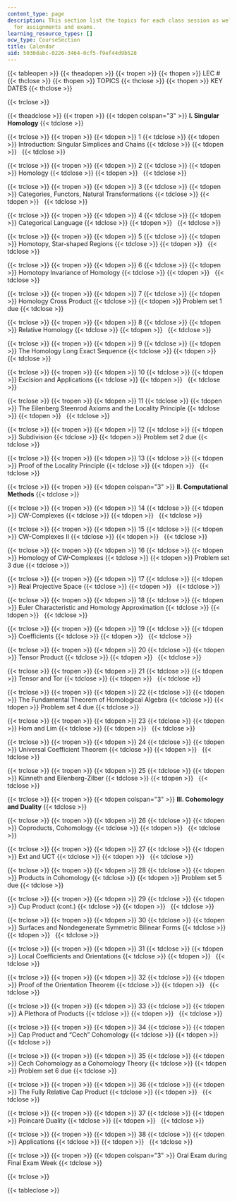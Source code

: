 ```yaml
---
content_type: page
description: This section list the topics for each class session as well as key dates
  for assignments and exams.
learning_resource_types: []
ocw_type: CourseSection
title: Calendar
uid: 5030dabc-0226-3464-0cf5-f9ef44d9b528
---
```


{{< tableopen >}}
{{< theadopen >}}
{{< tropen >}}
{{< thopen >}}
LEC #
{{< thclose >}}
{{< thopen >}}
TOPICS
{{< thclose >}}
{{< thopen >}}
KEY DATES
{{< thclose >}}

{{< trclose >}}

{{< theadclose >}}
{{< tropen >}}
{{< tdopen colspan="3" >}}
**I. Singular Homology**
{{< tdclose >}}

{{< trclose >}}
{{< tropen >}}
{{< tdopen >}}
1
{{< tdclose >}}
{{< tdopen >}}
Introduction: Singular Simplices and Chains
{{< tdclose >}}
{{< tdopen >}}
 
{{< tdclose >}}

{{< trclose >}}
{{< tropen >}}
{{< tdopen >}}
2
{{< tdclose >}}
{{< tdopen >}}
Homology
{{< tdclose >}}
{{< tdopen >}}
 
{{< tdclose >}}

{{< trclose >}}
{{< tropen >}}
{{< tdopen >}}
3
{{< tdclose >}}
{{< tdopen >}}
Categories, Functors, Natural Transformations
{{< tdclose >}}
{{< tdopen >}}
 
{{< tdclose >}}

{{< trclose >}}
{{< tropen >}}
{{< tdopen >}}
4
{{< tdclose >}}
{{< tdopen >}}
Categorical Language
{{< tdclose >}}
{{< tdopen >}}
 
{{< tdclose >}}

{{< trclose >}}
{{< tropen >}}
{{< tdopen >}}
5
{{< tdclose >}}
{{< tdopen >}}
Homotopy, Star-shaped Regions
{{< tdclose >}}
{{< tdopen >}}
 
{{< tdclose >}}

{{< trclose >}}
{{< tropen >}}
{{< tdopen >}}
6
{{< tdclose >}}
{{< tdopen >}}
Homotopy Invariance of Homology
{{< tdclose >}}
{{< tdopen >}}
 
{{< tdclose >}}

{{< trclose >}}
{{< tropen >}}
{{< tdopen >}}
7
{{< tdclose >}}
{{< tdopen >}}
Homology Cross Product
{{< tdclose >}}
{{< tdopen >}}
Problem set 1 due
{{< tdclose >}}

{{< trclose >}}
{{< tropen >}}
{{< tdopen >}}
8
{{< tdclose >}}
{{< tdopen >}}
Relative Homology
{{< tdclose >}}
{{< tdopen >}}
 
{{< tdclose >}}

{{< trclose >}}
{{< tropen >}}
{{< tdopen >}}
9
{{< tdclose >}}
{{< tdopen >}}
The Homology Long Exact Sequence
{{< tdclose >}}
{{< tdopen >}}
 
{{< tdclose >}}

{{< trclose >}}
{{< tropen >}}
{{< tdopen >}}
10
{{< tdclose >}}
{{< tdopen >}}
Excision and Applications
{{< tdclose >}}
{{< tdopen >}}
 
{{< tdclose >}}

{{< trclose >}}
{{< tropen >}}
{{< tdopen >}}
11
{{< tdclose >}}
{{< tdopen >}}
The Eilenberg Steenrod Axioms and the Locality Principle
{{< tdclose >}}
{{< tdopen >}}
 
{{< tdclose >}}

{{< trclose >}}
{{< tropen >}}
{{< tdopen >}}
12
{{< tdclose >}}
{{< tdopen >}}
Subdivision
{{< tdclose >}}
{{< tdopen >}}
Problem set 2 due
{{< tdclose >}}

{{< trclose >}}
{{< tropen >}}
{{< tdopen >}}
13
{{< tdclose >}}
{{< tdopen >}}
Proof of the Locality Principle
{{< tdclose >}}
{{< tdopen >}}
 
{{< tdclose >}}

{{< trclose >}}
{{< tropen >}}
{{< tdopen colspan="3" >}}
**II. Computational Methods**
{{< tdclose >}}

{{< trclose >}}
{{< tropen >}}
{{< tdopen >}}
14
{{< tdclose >}}
{{< tdopen >}}
CW-Complexes
{{< tdclose >}}
{{< tdopen >}}
 
{{< tdclose >}}

{{< trclose >}}
{{< tropen >}}
{{< tdopen >}}
15
{{< tdclose >}}
{{< tdopen >}}
CW-Complexes II
{{< tdclose >}}
{{< tdopen >}}
 
{{< tdclose >}}

{{< trclose >}}
{{< tropen >}}
{{< tdopen >}}
16
{{< tdclose >}}
{{< tdopen >}}
Homology of CW-Complexes
{{< tdclose >}}
{{< tdopen >}}
Problem set 3 due
{{< tdclose >}}

{{< trclose >}}
{{< tropen >}}
{{< tdopen >}}
17
{{< tdclose >}}
{{< tdopen >}}
Real Projective Space
{{< tdclose >}}
{{< tdopen >}}
 
{{< tdclose >}}

{{< trclose >}}
{{< tropen >}}
{{< tdopen >}}
18
{{< tdclose >}}
{{< tdopen >}}
Euler Characteristic and Homology Approximation
{{< tdclose >}}
{{< tdopen >}}
 
{{< tdclose >}}

{{< trclose >}}
{{< tropen >}}
{{< tdopen >}}
19
{{< tdclose >}}
{{< tdopen >}}
Coefficients
{{< tdclose >}}
{{< tdopen >}}
 
{{< tdclose >}}

{{< trclose >}}
{{< tropen >}}
{{< tdopen >}}
20
{{< tdclose >}}
{{< tdopen >}}
Tensor Product
{{< tdclose >}}
{{< tdopen >}}
 
{{< tdclose >}}

{{< trclose >}}
{{< tropen >}}
{{< tdopen >}}
21
{{< tdclose >}}
{{< tdopen >}}
Tensor and Tor
{{< tdclose >}}
{{< tdopen >}}
 
{{< tdclose >}}

{{< trclose >}}
{{< tropen >}}
{{< tdopen >}}
22
{{< tdclose >}}
{{< tdopen >}}
The Fundamental Theorem of Homological Algebra
{{< tdclose >}}
{{< tdopen >}}
Problem set 4 due
{{< tdclose >}}

{{< trclose >}}
{{< tropen >}}
{{< tdopen >}}
23
{{< tdclose >}}
{{< tdopen >}}
Hom and Lim
{{< tdclose >}}
{{< tdopen >}}
 
{{< tdclose >}}

{{< trclose >}}
{{< tropen >}}
{{< tdopen >}}
24
{{< tdclose >}}
{{< tdopen >}}
Universal Coefficient Theorem
{{< tdclose >}}
{{< tdopen >}}
 
{{< tdclose >}}

{{< trclose >}}
{{< tropen >}}
{{< tdopen >}}
25
{{< tdclose >}}
{{< tdopen >}}
Künneth and Eilenberg-Zilber
{{< tdclose >}}
{{< tdopen >}}
 
{{< tdclose >}}

{{< trclose >}}
{{< tropen >}}
{{< tdopen colspan="3" >}}
**III. Cohomology and Duality**
{{< tdclose >}}

{{< trclose >}}
{{< tropen >}}
{{< tdopen >}}
26
{{< tdclose >}}
{{< tdopen >}}
Coproducts, Cohomology
{{< tdclose >}}
{{< tdopen >}}
 
{{< tdclose >}}

{{< trclose >}}
{{< tropen >}}
{{< tdopen >}}
27
{{< tdclose >}}
{{< tdopen >}}
Ext and UCT
{{< tdclose >}}
{{< tdopen >}}
 
{{< tdclose >}}

{{< trclose >}}
{{< tropen >}}
{{< tdopen >}}
28
{{< tdclose >}}
{{< tdopen >}}
Products in Cohomology
{{< tdclose >}}
{{< tdopen >}}
Problem set 5 due
{{< tdclose >}}

{{< trclose >}}
{{< tropen >}}
{{< tdopen >}}
29
{{< tdclose >}}
{{< tdopen >}}
Cup Product (cont.)
{{< tdclose >}}
{{< tdopen >}}
 
{{< tdclose >}}

{{< trclose >}}
{{< tropen >}}
{{< tdopen >}}
30
{{< tdclose >}}
{{< tdopen >}}
Surfaces and Nondegenerate Symmetric Bilinear Forms
{{< tdclose >}}
{{< tdopen >}}
 
{{< tdclose >}}

{{< trclose >}}
{{< tropen >}}
{{< tdopen >}}
31
{{< tdclose >}}
{{< tdopen >}}
Local Coefficients and Orientations
{{< tdclose >}}
{{< tdopen >}}
 
{{< tdclose >}}

{{< trclose >}}
{{< tropen >}}
{{< tdopen >}}
32
{{< tdclose >}}
{{< tdopen >}}
Proof of the Orientation Theorem
{{< tdclose >}}
{{< tdopen >}}
 
{{< tdclose >}}

{{< trclose >}}
{{< tropen >}}
{{< tdopen >}}
33
{{< tdclose >}}
{{< tdopen >}}
A Plethora of Products
{{< tdclose >}}
{{< tdopen >}}
 
{{< tdclose >}}

{{< trclose >}}
{{< tropen >}}
{{< tdopen >}}
34
{{< tdclose >}}
{{< tdopen >}}
Cap Product and “Cech” Cohomology
{{< tdclose >}}
{{< tdopen >}}
 
{{< tdclose >}}

{{< trclose >}}
{{< tropen >}}
{{< tdopen >}}
35
{{< tdclose >}}
{{< tdopen >}}
Cech Cohomology as a Cohomology Theory
{{< tdclose >}}
{{< tdopen >}}
Problem set 6 due
{{< tdclose >}}

{{< trclose >}}
{{< tropen >}}
{{< tdopen >}}
36
{{< tdclose >}}
{{< tdopen >}}
The Fully Relative Cap Product
{{< tdclose >}}
{{< tdopen >}}
 
{{< tdclose >}}

{{< trclose >}}
{{< tropen >}}
{{< tdopen >}}
37
{{< tdclose >}}
{{< tdopen >}}
Poincaré Duality
{{< tdclose >}}
{{< tdopen >}}
 
{{< tdclose >}}

{{< trclose >}}
{{< tropen >}}
{{< tdopen >}}
38
{{< tdclose >}}
{{< tdopen >}}
Applications
{{< tdclose >}}
{{< tdopen >}}
 
{{< tdclose >}}

{{< trclose >}}
{{< tropen >}}
{{< tdopen colspan="3" >}}
Oral Exam during Final Exam Week
{{< tdclose >}}

{{< trclose >}}

{{< tableclose >}}